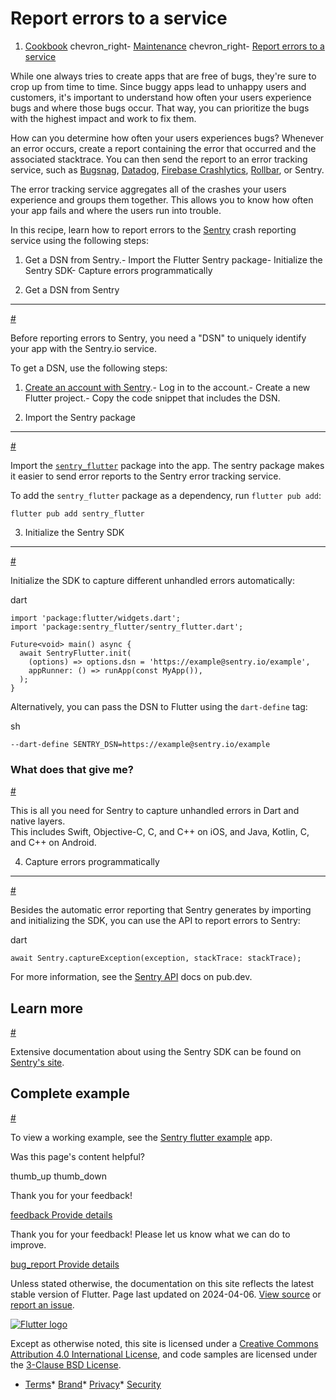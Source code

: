 Report errors to a service
==========================

1. [Cookbook](/cookbook) chevron\_right- [Maintenance](/cookbook/maintenance) chevron\_right- [Report errors to a service](/cookbook/maintenance/error-reporting)

While one always tries to create apps that are free of bugs, they're sure to crop up from time to time. Since buggy apps lead to unhappy users and customers, it's important to understand how often your users experience bugs and where those bugs occur. That way, you can prioritize the bugs with the highest impact and work to fix them.

How can you determine how often your users experiences bugs? Whenever an error occurs, create a report containing the error that occurred and the associated stacktrace. You can then send the report to an error tracking service, such as [Bugsnag](https://www.bugsnag.com/platforms/flutter), [Datadog](https://docs.datadoghq.com/real_user_monitoring/flutter/), [Firebase Crashlytics](https://firebase.google.com/docs/crashlytics), [Rollbar](https://rollbar.com/), or Sentry.

The error tracking service aggregates all of the crashes your users experience and groups them together. This allows you to know how often your app fails and where the users run into trouble.

In this recipe, learn how to report errors to the [Sentry](https://sentry.io/welcome/) crash reporting service using the following steps:

1. Get a DSN from Sentry.- Import the Flutter Sentry package- Initialize the Sentry SDK- Capture errors programmatically

1. Get a DSN from Sentry
------------------------

[#](#1-get-a-dsn-from-sentry)

Before reporting errors to Sentry, you need a "DSN" to uniquely identify your app with the Sentry.io service.

To get a DSN, use the following steps:

1. [Create an account with Sentry](https://sentry.io/signup/).- Log in to the account.- Create a new Flutter project.- Copy the code snippet that includes the DSN.

2. Import the Sentry package
----------------------------

[#](#2-import-the-sentry-package)

Import the [`sentry_flutter`](https://pub.dev/packages/sentry_flutter) package into the app. The sentry package makes it easier to send error reports to the Sentry error tracking service.

To add the `sentry_flutter` package as a dependency, run `flutter pub add`:

```
flutter pub add sentry_flutter
```

3. Initialize the Sentry SDK
----------------------------

[#](#3-initialize-the-sentry-sdk)

Initialize the SDK to capture different unhandled errors automatically:

dart

```
import 'package:flutter/widgets.dart';
import 'package:sentry_flutter/sentry_flutter.dart';

Future<void> main() async {
  await SentryFlutter.init(
    (options) => options.dsn = 'https://example@sentry.io/example',
    appRunner: () => runApp(const MyApp()),
  );
}
```

Alternatively, you can pass the DSN to Flutter using the `dart-define` tag:

sh

```
--dart-define SENTRY_DSN=https://example@sentry.io/example
```

### What does that give me?

[#](#what-does-that-give-me)

This is all you need for Sentry to capture unhandled errors in Dart and native layers.  
 This includes Swift, Objective-C, C, and C++ on iOS, and Java, Kotlin, C, and C++ on Android.

4. Capture errors programmatically
----------------------------------

[#](#4-capture-errors-programmatically)

Besides the automatic error reporting that Sentry generates by importing and initializing the SDK, you can use the API to report errors to Sentry:

dart

```
await Sentry.captureException(exception, stackTrace: stackTrace);
```

For more information, see the [Sentry API](https://pub.dev/documentation/sentry_flutter/latest/sentry_flutter/sentry_flutter-library.html) docs on pub.dev.

Learn more
----------

[#](#learn-more)

Extensive documentation about using the Sentry SDK can be found on [Sentry's site](https://docs.sentry.io/platforms/flutter/).

Complete example
----------------

[#](#complete-example)

To view a working example, see the [Sentry flutter example](https://github.com/getsentry/sentry-dart/tree/main/flutter/example) app.

Was this page's content helpful?

thumb\_up thumb\_down

Thank you for your feedback!

 [feedback Provide details](https://github.com/flutter/website/issues/new?template=1_page_issue.yml&&page-url=https://docs.flutter.dev/cookbook/maintenance/error-reporting/&page-source=https://github.com/flutter/website/tree/main/src/content/cookbook/maintenance/error-reporting.md)

Thank you for your feedback! Please let us know what we can do to improve.

 [bug\_report Provide details](https://github.com/flutter/website/issues/new?template=1_page_issue.yml&&page-url=https://docs.flutter.dev/cookbook/maintenance/error-reporting/&page-source=https://github.com/flutter/website/tree/main/src/content/cookbook/maintenance/error-reporting.md)

Unless stated otherwise, the documentation on this site reflects the latest stable version of Flutter. Page last updated on 2024-04-06. [View source](https://github.com/flutter/website/tree/main/src/content/cookbook/maintenance/error-reporting.md) or [report an issue](https://github.com/flutter/website/issues/new?template=1_page_issue.yml&&page-url=https://docs.flutter.dev/cookbook/maintenance/error-reporting/&page-source=https://github.com/flutter/website/tree/main/src/content/cookbook/maintenance/error-reporting.md "Report an issue with this page").

[![Flutter logo](/assets/images/branding/flutter/logo+text/horizontal/white.svg)](https://flutter.dev)

Except as otherwise noted, this site is licensed under a [Creative Commons Attribution 4.0 International License](https://creativecommons.org/licenses/by/4.0/), and code samples are licensed under the [3-Clause BSD License](https://opensource.org/licenses/BSD-3-Clause).

* [Terms](/tos "Terms of use")* [Brand](/brand "Brand usage guidelines")* [Privacy](https://policies.google.com/privacy "Privacy policy")* [Security](/security "Security philosophy and practices")

   